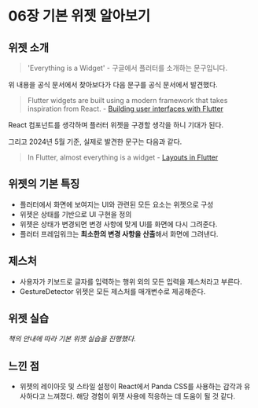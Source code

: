 # 06장 기본 위젯 알아보기

## 위젯 소개

> 'Everything is a Widget' - 구글에서 플러터를 소개하는 문구입니다.

위 내용을 공식 문서에서 찾아보다가 다음 문구를 공식 문서에서 발견했다.

> Flutter widgets are built using a modern framework that takes inspiration from React. - [Building user interfaces with Flutter](https://docs.flutter.dev/ui)

React 컴포넌트를 생각하며 플러터 위젯을 구경할 생각을 하니 기대가 된다.

그리고 2024년 5월 기준, 실제로 발견한 문구는 다음과 같다.

> In Flutter, almost everything is a widget - [Layouts in Flutter](https://docs.flutter.dev/ui/layout)

## 위젯의 기본 특징

- 플러터에서 화면에 보여지는 UI와 관련된 모든 요소는 위젯으로 구성
- 위젯은 상태를 기반으로 UI 구현을 정의
- 위젯은 상태가 변경되면 변경 사항에 맞게 UI를 화면에 다시 그려준다.
- 플러터 프레임워크는 **최소한의 변경 사항을 산출**해서 화면에 그려낸다.

## 제스처

- 사용자가 키보드로 글자를 입력하는 행위 외의 모든 입력을 제스처라고 부른다.
- GestureDetector 위젯은 모든 제스처를 매개변수로 제공해준다.

## 위젯 실습

_책의 안내에 따라 기본 위젯 실습을 진행했다._

## 느낀 점

- 위젯의 레이아웃 및 스타일 설정이 React에서 Panda CSS를 사용하는 감각과 유사하다고 느껴졌다. 해당 경험이 위젯 사용에 적응하는 데 도움이 될 것 같다.
